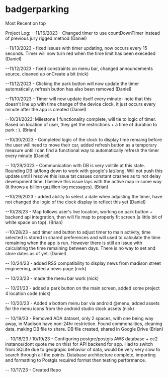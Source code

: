 # badgerparking
Most Recent on top

Project Log:
--11/16/2023 - Changed timer to use countDownTimer instead of previous jury rigged method (Daniel)

--11/13/2023 - fixed issues with timer updating, now occurs every 15 seconds. Timer will now turn red when the time limit has been execeded (Daniel)

--11/12/2023 - fixed constraints on menu bar, changed announcements source, cleaned up onCreate a bit (nick)

--11/12/2023 - Clicking the park button will now update the timer automatically, refresh button has also been removed (Daniel)

--11/10/2023 - Timer will now update itself every minute- note that this doesn't line up with time change of the device clock, it just occurs every minute after the app is created (Daniel)

--10/31/2023: Milestone 1 functionality complete, will tie to logic of timer. Based on location of user, they get the restrictions + a time of duration to park : ). (Brian) 

--10/30/2023 - Completed logic of the clock to display time remaing before the user will need to move their car, added refresh button as a temporary measure until I can find a functional way to automatically refresh the timer every minute (Daniel)

-- 10/29/2023 - Communication with DB is very volitile at this state. Rounding DB lat/long down to work with google's lat/long. Will not push this update until I resolve this issue tat casues constant crashes as to not delay development time. I believe this issue lays with the active map in some way (it throws a billion gazillion log messages). (Brian)


--10/29/2023 - added ability to select a date when adjusting the timer, have not changed the logic of the clock display to reflect this yet (Daniel)

--10/28/23 - Map follows user's live location, working on park button + backend api integration, then will fix map to properly fit screen (a little bit of white space on top). (Brian)

--10/28/23 - add timer and button to adjust timer to main activity, time selected is stored in shared preferences and will used to calculate the time remaining when the app is run. However there is still an issue with calculating the time remaining between days. There is no way to set and store dates as of yet. (Daniel)

-- 10/24/23 - added RSS compatibility to display news from madison street engineering, added a news page (nick)

-- 10/23/23 - made the menu bar work (nick)

-- 10/21/23 - added a park button on the main screen, added some project 4 location code (nick)

-- 10/20/23 - Added a bottom menu bar via android @menu, added assets for the menu icons from the android studio stock assets (nick)

-- 10/19/23 - Removed ADA dataset, only 2 spaces, with one being way away, in Madison have non-24hr restriction. Found commonalities, cleaning data, making DB file to share. DB file created, shared in Google Drive (Brian)

-- 10/18/23 / 10/19/23 - Configuring postgre/postgis AWS database + ec2 instance(dont quote me on this) for API backend for app. Had to switch from SQLite due to geograpic behavior of data, would be very very slow to search through all the points. Database architecture complete, importing and formatting to Postgis required format then testing performance. 

-- 10/17/23 - Created Repo
